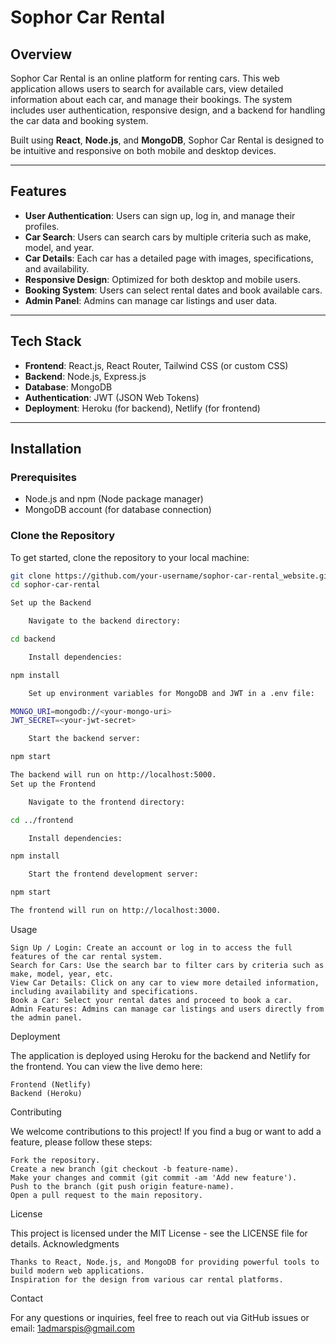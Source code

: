 # Sophor Car Rental

## Overview

Sophor Car Rental is an online platform for renting cars. This web application allows users to search for available cars, view detailed information about each car, and manage their bookings. The system includes user authentication, responsive design, and a backend for handling the car data and booking system.

Built using **React**, **Node.js**, and **MongoDB**, Sophor Car Rental is designed to be intuitive and responsive on both mobile and desktop devices.

---

## Features

- **User Authentication**: Users can sign up, log in, and manage their profiles.
- **Car Search**: Users can search cars by multiple criteria such as make, model, and year.
- **Car Details**: Each car has a detailed page with images, specifications, and availability.
- **Responsive Design**: Optimized for both desktop and mobile users.
- **Booking System**: Users can select rental dates and book available cars.
- **Admin Panel**: Admins can manage car listings and user data.

---

## Tech Stack

- **Frontend**: React.js, React Router, Tailwind CSS (or custom CSS)
- **Backend**: Node.js, Express.js
- **Database**: MongoDB
- **Authentication**: JWT (JSON Web Tokens)
- **Deployment**: Heroku (for backend), Netlify (for frontend)

---

## Installation

### Prerequisites

- Node.js and npm (Node package manager)
- MongoDB account (for database connection)

### Clone the Repository

To get started, clone the repository to your local machine:

```bash
git clone https://github.com/your-username/sophor-car-rental_website.git
cd sophor-car-rental

Set up the Backend

    Navigate to the backend directory:

cd backend

    Install dependencies:

npm install

    Set up environment variables for MongoDB and JWT in a .env file:

MONGO_URI=mongodb://<your-mongo-uri>
JWT_SECRET=<your-jwt-secret>

    Start the backend server:

npm start

The backend will run on http://localhost:5000.
Set up the Frontend

    Navigate to the frontend directory:

cd ../frontend

    Install dependencies:

npm install

    Start the frontend development server:

npm start

The frontend will run on http://localhost:3000.
```
Usage

    Sign Up / Login: Create an account or log in to access the full features of the car rental system.
    Search for Cars: Use the search bar to filter cars by criteria such as make, model, year, etc.
    View Car Details: Click on any car to view more detailed information, including availability and specifications.
    Book a Car: Select your rental dates and proceed to book a car.
    Admin Features: Admins can manage car listings and users directly from the admin panel.


Deployment

The application is deployed using Heroku for the backend and Netlify for the frontend. You can view the live demo here:

    Frontend (Netlify)
    Backend (Heroku)

Contributing

We welcome contributions to this project! If you find a bug or want to add a feature, please follow these steps:

    Fork the repository.
    Create a new branch (git checkout -b feature-name).
    Make your changes and commit (git commit -am 'Add new feature').
    Push to the branch (git push origin feature-name).
    Open a pull request to the main repository.

License

This project is licensed under the MIT License - see the LICENSE file for details.
Acknowledgments

    Thanks to React, Node.js, and MongoDB for providing powerful tools to build modern web applications.
    Inspiration for the design from various car rental platforms.

Contact

For any questions or inquiries, feel free to reach out via GitHub issues or email: 1admarspis@gmail.com





